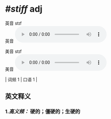 # ***\#stiff*** adj
英音 stɪf  
英音
<audio src="./media/stiff-B.aac" controls="controls"></audio>

美音 stɪf  
美音
<audio src="./media/stiff.aac" controls="controls"></audio>



| 词频 1 | 口语 1 |  

英文释义
---
### 1.*高义频：* **硬的；僵硬的；生硬的**  


